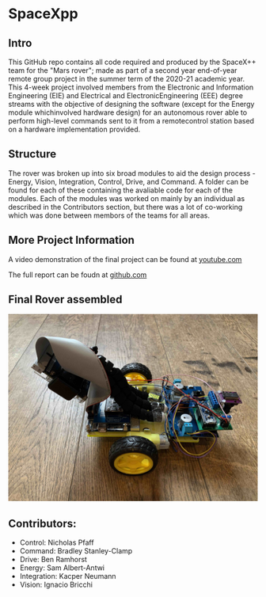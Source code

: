 # SpaceXpp

## Intro

This GitHub repo contains all code required and produced by the SpaceX++ team for the "Mars rover"; made as part of a second year end-of-year remote group project in the summer term of the 2020-21 academic year. This 4-week project involved members from the Electronic and Information Engineering (EIE) and Electrical and ElectronicEngineering (EEE) degree streams with the objective of designing the software (except for the Energy module whichinvolved hardware design) for an autonomous rover able to perform high-level commands sent to it from a remotecontrol station based on a hardware implementation provided.

## Structure

The rover was broken up into six broad modules to aid the design process - Energy, Vision, Integration, Control, Drive, and Command. A folder can be found for each of these containing the avaliable code for each of the modules. Each of the modules was worked on mainly by an individual as described in the Contributors section, but there was a lot of co-working which was done between membors of the teams for all areas.

## More Project Information

A video demonstration of the final project can be found at [youtube.com](https://youtu.be/T8w77XG1Lxw)

The full report can be foudn at [github.com](https://github.com/IBricchi/SpaceXpp/blob/master/report.pdf)

## Final Rover assembled

![Rover Image](rover_above.jpg?raw=true "Rover Image")

## Contributors:

* Control: Nicholas Pfaff
* Command: Bradley Stanley-Clamp
* Drive: Ben Ramhorst
* Energy: Sam Albert-Antwi
* Integration: Kacper Neumann
* Vision: Ignacio Bricchi

